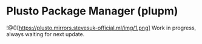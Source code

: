 # Plusto Package Manager (plupm)


!@()[https://plusto.mirrors.stevesuk-official.ml/img/1.png]
Work in progress, always waiting for next update.

